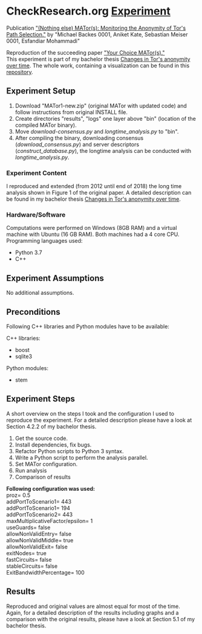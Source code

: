 # CheckResearch.org [Experiment](https://checkresearch.org/Experiment/View/5a3ba52d-92d2-455b-803c-a29c799f40ae)

 Publication ["(Nothing else) MATor(s): Monitoring the Anonymity of Tor's Path Selection."](https://dblp.uni-trier.de/rec/html/conf/ccs/BackesKMM14) by "Michael Backes 0001, Aniket Kate, Sebastian Meiser 0001, Esfandiar Mohammadi"
 
  Reproduction of the succeeding paper ["Your Choice MATor(s)."](https://github.com/CheckResearch/journalspopetsBackesMS16_Experiment_01)  
 This experiment is part of my bachelor thesis [Changes in Tor's anonymity over time](https://github.com/CheckResearch/journalspopetsBackesMS16_Experiment_01/blob/master/Changes%20in%20Tor's%20anonymity%20over%20time.pdf). The whole work, containing a visualization can be found in this [repository](https://gitlab.sba-research.org/purbanke/Bac-Arbeit).

## Experiment Setup
1. Download "MATor1-new.zip" (original MATor with updated code) and follow instructions from original INSTALL file.
2. Create directories "results", "logs" one layer above "bin" (location of the compiled MATor binary).
3. Move *download-consensus.py* and *longtime_analysis.py* to "bin".
4. After compiling the binary, downloading consensus (*download_consensus.py*) and server descriptors (*construct_database.py*), the longtime analysis can be conducted with *longtime_analysis.py*.
### Experiment Content

I reproduced and extended (from 2012 until end of 2018) the long time analysis shown in Figure 1 of the original paper.  A detailed description can be found in my bachelor thesis [Changes in Tor's anonymity over time](https://github.com/CheckResearch/confccsBackesKMM14_Experiment_01/blob/master/Changes%20in%20Tor's%20anonymity%20over%20time.pdf).

### Hardware/Software

Computations were performed on Windows (8GB RAM) and a virtual machine with Ubuntu (16 GB RAM). Both machines had a 4 core CPU.  
Programming languages used:
* Python 3.7
* C++
## Experiment Assumptions

No additional assumptions.

## Preconditions

Following C++ libraries and Python modules have to be available:  

C++ libraries:  
* boost
* sqlite3

Python modules:  
* stem

## Experiment Steps

A short overview on the steps I took and the configuration I used to reproduce the experiment. For a detailed description please have a look at Section 4.2.2 of my bachelor thesis. 
1. Get the source code.
2. Install dependencies, fix bugs.
3. Refactor Python scripts to Python 3 syntax.
4. Write a Python script to perform the analysis parallel.
5. Set MATor configuration.
6. Run analysis
7. Comparison of results


**Following configuration was used:**  
proz= 0.5  
addPortToScenario1= 443   
addPortToScenario1= 194   
addPortToScenario2= 443  
maxMultiplicativeFactor/epsilon= 1   
useGuards= false  
allowNonValidEntry= false  
allowNonValidMiddle= true  
allowNonValidExit= false  
exitNodes= true  
fastCircuits= false  
stableCircuits= false  
ExitBandwidthPercentage= 100  



## Results

Reproduced and original values are almost equal for most of the time. Again, for a detailed description of the results including graphs and a comparison with the original results, please have a look at Section 5.1 of my bachelor thesis.